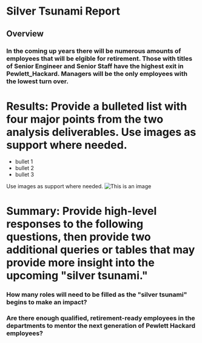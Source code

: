 

# Silver Tsunami Report

## Overview
### In the coming up years there will be numerous amounts of employees that will be elgible for retirement. Those with titles of Senior Engineer and Senior Staff have the highest exit in Pewlett_Hackard. Managers will be the only employees with the lowest turn over.


# Results: Provide a bulleted list with four major points from the two analysis deliverables. Use images as support where needed.
- bullet 1
- bullet 2
- bullet 3 

Use images as support where needed.
![This is an image](https://myoctocat.com/assets/images/base-octocat.svg)

# Summary: Provide high-level responses to the following questions, then provide two additional queries or tables that may provide more insight into the upcoming "silver tsunami."

### How many roles will need to be filled as the "silver tsunami" begins to make an impact?
### Are there enough qualified, retirement-ready employees in the departments to mentor the next generation of Pewlett Hackard employees?
